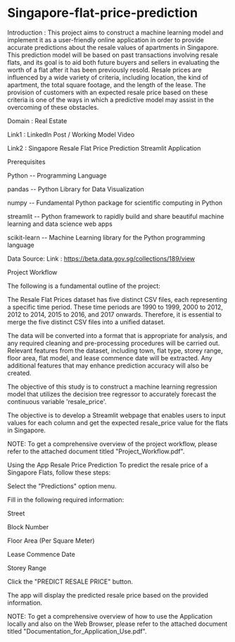# Singapore-flat-price-prediction
Introduction :
This project aims to construct a machine learning model and implement it as a user-friendly online application in order to provide accurate predictions about the resale values of apartments in Singapore. This prediction model will be based on past transactions involving resale flats, and its goal is to aid both future buyers and sellers in evaluating the worth of a flat after it has been previously resold. Resale prices are influenced by a wide variety of criteria, including location, the kind of apartment, the total square footage, and the length of the lease. The provision of customers with an expected resale price based on these criteria is one of the ways in which a predictive model may assist in the overcoming of these obstacles.

Domain : Real Estate

Link1 : LinkedIn Post / Working Model Video

Link2 : Singapore Resale Flat Price Prediction Streamlit Application

Prerequisites

Python -- Programming Language

pandas -- Python Library for Data Visualization

numpy -- Fundamental Python package for scientific computing in Python

streamlit -- Python framework to rapidly build and share beautiful machine learning and data science web apps

scikit-learn -- Machine Learning library for the Python programming language

Data Source:
Link : https://beta.data.gov.sg/collections/189/view


Project Workflow

The following is a fundamental outline of the project:

The Resale Flat Prices dataset has five distinct CSV files, each representing a specific time period. These time periods are 1990 to 1999, 2000 to 2012, 2012 to 2014, 2015 to 2016, and 2017 onwards. Therefore, it is essential to merge the five distinct CSV files into a unified dataset.

The data will be converted into a format that is appropriate for analysis, and any required cleaning and pre-processing procedures will be carried out. Relevant features from the dataset, including town, flat type, storey range, floor area, flat model, and lease commence date will be extracted. Any additional features that may enhance prediction accuracy will also be created.

The objective of this study is to construct a machine learning regression model that utilizes the decision tree regressor to accurately forecast the continuous variable 'resale_price'.

The objective is to develop a Streamlit webpage that enables users to input values for each column and get the expected resale_price value for the flats in Singapore.

NOTE: To get a comprehensive overview of the project workflow, please refer to the attached document titled "Project_Workflow.pdf".


Using the App Resale Price Prediction
To predict the resale price of a Singapore Flats, follow these steps:

Select the "Predictions" option menu.

Fill in the following required information:

Street 

Block Number

Floor Area (Per Square Meter)

Lease Commence Date

Storey Range

Click the "PREDICT RESALE PRICE" button.

The app will display the predicted resale price based on the provided information.

NOTE: To get a comprehensive overview of how to use the Application locally and also on the Web Browser, please refer to the attached document titled "Documentation_for_Application_Use.pdf".

